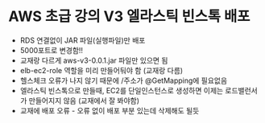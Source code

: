 # AWS 초급 강의 V3 엘라스틱 빈스톡 배포
- RDS 연결없이 JAR 파일(실행파일)만 배포
- 5000포트로 변경함!!
- 교재랑 다르게 aws-v3-0.0.1.jar 파일만 있으면 됨
- elb-ec2-role 역할을 미리 만들어둬야 함 (교재랑 다름)
- 헬스체크 오류가 나지 않기 때문에 /주소가 @GetMapping에 필요없음
- 엘라스틱 빈스톡으로 만들때, EC2를 단일인스턴스로 생성하면 이제는 로드밸런서가 만들어지지 않음 (교재에서 잘 봐야함)
- 교재에 배포 오류 - 오류 없이 배포 부분 있는데 삭제해도 될듯
